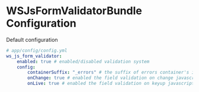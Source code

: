 WSJsFormValidatorBundle Configuration
==================================

Default configuration

``` yaml
# app/config/config.yml
ws_js_form_validator:
    enabled: true # enabled/disabled validation system
    config:
        containerSuffix: "_errors" # the suffix of errors container's id
        onChange: true # enabled the field validation on change javascript event
        onLive: true # enabled the field validation on keyup javascript event
```
